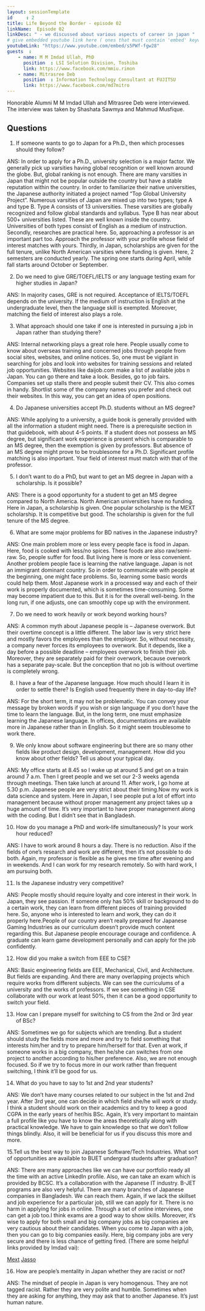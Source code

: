 ```yaml
---
layout: sessionTemplate
id     : 2
title: Life Beyond the Border - episode 02
linkName:  Episode 02
linkDesc: " - we discussed about various aspects of career in japan "
# give embedded youtube link here ( ones that must contain 'embed' keyword )
youtubeLink: "https://www.youtube.com/embed/s5PWf-fgw28"
guests  :
    - name: M M Imdad Ullah, PhD
      position  : LSI Solution Division, Toshiba
      link: https://www.facebook.com/mmiu.rimon
    - name: Mitrasree Deb
      position  : Information Technology Consultant at FUJITSU
      link: https://www.facebook.com/md7mitro
---
```


Honorable Alumni  M M Imdad Ullah and  Mitrasree Deb were interviewed.
The interview was taken by  Shashata  Sawmya and Mahmud Musfique.

## Questions

1. If someone wants to go to Japan for a Ph.D., then which processes should they follow?


ANS: In order to apply for a Ph.D., university selection is a major factor. We generally pick up varsities having global recognition or well known around the globe. 
But, global ranking is not enough. There are many varsities in Japan that might not be popular outside the country but have a stable reputation within the country. In order to 
familiarize their native universities, the Japanese authority initiated a project named “Top Global University Project”. Numerous varsities of Japan are mixed up into two types; 
type A and type B. Type A consists of 13 universities. These varsities are globally recognized and follow global standards and syllabus. Type B has near about 500+ universities 
listed. These are well known inside the country. Universities of both types consist of English as a medium of instruction. Secondly, researches are practical here. So, approaching
a professor is an important part too. Approach the professor with your profile whose field of interest matches with yours. Thirdly, in Japan, scholarships are given for the full 
tenure, unlike North American varsities where funding is given. Here, 2 semesters are conducted yearly. The spring one starts during April, while fall starts around October or 
September.




2. Do we need to give GRE/TOEFL/IELTS  or any language testing exam for higher studies in Japan?


ANS: In majority cases,  GRE is not required. Acceptance of IELTS/TOEFL depends on the university. If the medium of instruction is English at the undergraduate level, then the 
language skill is exempted. Moreover, matching the field of interest also plays a role.




3. What approach should one take if one is interested in pursuing a job in Japan rather than studying there?


ANS: Internal networking plays a great role here. People usually come to know about overseas training and concerned jobs through people from social sites, websites, and online 
notices. So, one must be vigilant in searching for jobs and look into websites for training sessions and related job opportunities. Websites like daijob.com make a list of 
available jobs n Japan. You can go there and take a look. Besides,  go to job fairs. Companies set up stalls there and people submit their CV. This also comes in handy. 
Shortlist some of the company names you prefer and check out their websites. In this way, you can get an idea of open positions.




4. Do Japanese universities accept Ph.D. students without an MS degree?


ANS: While applying to a university, a guide book is generally provided with all the information a student might need. There is a prerequisite section in that guidebook, with 
about 4-5 points. If a student does not possess an MS degree, but significant work experience is present which is comparable to an MS degree, then the exemption is given by 
professors. But absence of an MS degree might prove to be troublesome for a Ph.D. Significant profile matching is also important. Your field of interest must match with that of 
the professor.  




5. I don’t want to do a PhD, but want to get an MS degree in Japan with a scholarship. Is it possible?


ANS: There is a good opportunity for a student to get an MS degree compared to North America. North American universities have no funding. Here in Japan, a scholarship is given.
One popular scholarship is the MEXT scholarship. It is competitive but good. The scholarship is given for the full tenure of the MS degree.




6. What are some major problems for BD natives in the Japanese industry?


ANS: One main problem more or less every people face is food in Japan. Here, food is cooked with less/no spices. These foods are also raw/semi-raw. So, people suffer for food. 
But living here is more or less convenient. Another problem people face is learning the native language. Japan is not an immigrant dominant country. So in order to communicate 
with people at the beginning, one might face problems. So, learning some basic words could help them. Most Japanese work in a processed way and each of their work is properly 
documented, which is sometimes time-consuming. Some may become impatient due to this. But it is for the overall well-being. In the long run, if one adjusts, one can smoothly 
cope up with the environment.




7. Do we need to work heavily or work beyond working hours?


ANS: A common myth about Japanese people is – Japanese overwork. But their overtime concept is a little different. The labor law is very strict here and mostly favors the 
employees than the employer. So, without necessity, a company never forces its employees to overwork. But it depends, like a day before a possible deadline – employees overwork
to finish their job. Moreover, they are separately paid for their overwork, because overwork has a separate pay-scale.  But the conception that no job is without overtime is
completely wrong. 




8. I have a fear of the Japanese language. How much should I learn it in order to settle there? Is English used frequently there in day-to-day life?


ANS: For the short term, it may not be problematic. You can convey your message by broken words if you wish or sign language if you don’t have the time to learn the language. 
But, in the long term, one must emphasize learning the Japanese language. In offices, documentations are available more in Japanese rather than in English. So it might seem 
troublesome to work there.




9. We only know about software engineering but there are so many other fields like product design, development, management. How did you know about other fields? Tell us about
your typical day.


ANS: My office starts at 8.45 so I wake up at around 5 and get on a train around 7 a.m. Then I greet people and we set our 2-3 weeks agenda through meetings. Then take lunch at 
around 11. After work, I go home at 5.30 p.m. Japanese people are very strict about their timing.Now my work is data science and system. Here in Japan, I see people put a lot of
effort into management because without proper management any project takes up a huge amount of time. It’s very important to have proper management along with the coding. But I 
didn’t see that in Bangladesh.




10. How do you manage a PhD and work-life simultaneously? Is your work hour reduced? 


ANS: I have to work around 8 hours a day. There is no reduction. Also if the fields of one’s research and work are different, then it’s not possible to do both. Again, my 
professor is flexible as he gives me time after evening and in weekends. And I can work for my research remotely. So with hard work, I am pursuing both.




11. Is the Japanese industry very competitive?


ANS: People mostly should require loyalty and core interest in their work. In Japan, they see passion. If someone only has 50% skill or background to do a certain work, they can
learn from different pieces of training provided here. So, anyone who is interested to learn and work, they can do it properly here.People of our country aren’t really prepared 
for Japanese Gaming Industries as our curriculum doesn’t provide much content regarding this. But Japanese people encourage courage and confidence. A graduate can learn game 
development personally and can apply for the job confidently. 




12. How did you make a switch from EEE to CSE?


ANS: Basic engineering fields are EEE, Mechanical, Civil, and Architecture. But fields are expanding. And there are many overlapping projects which require works from different 
subjects. We can see the curriculums of a university and the works of professors. If we see something in CSE collaborate with our work at least 50%, then it can be a good 
opportunity to switch your field. 




13. How can I prepare myself for switching to CS from the 2nd or 3rd year of BSc?


ANS: Sometimes we go for subjects which are trending. But a student should study the fields more and more and try to field something that interests him/her and try to prepare 
him/herself for that. Even at work, if someone works in a big company, then he/she can switches from one project to another according to his/her preference.  Also, we are not 
enough focused. So if we try to focus more in our work rather than frequent switching, I think it’ll be good for us.




14. What do you have to say to 1st and  2nd year students?


ANS: We don’t have many courses related to our subject in the 1st and 2nd year. After 3rd year, one can decide in which field she/he will work or study. I think a student should
work on their academics and try to keep a good CGPA in the early years of her/his BSc. Again, It’s very important to maintain a full profile like you have to know the areas 
theoretically along with practical knowledge. We have to gain knowledge so that we don’t follow things blindly. Also, it will be beneficial for us if you discuss this more and 
more.




15.Tell us the best way to join Japanese Software/Tech Industries. What sort of opportunities are available to BUET undergrad students after graduation?


ANS: There are many approaches like we can have our portfolio ready all the time with an active LinkedIn profile. Also, we can take an exam which is provided by BCSC. It’s a 
collaboration with the Japanese IT industry. B-JET programs are also very helpful. There are many branches of Japanese companies in Bangladesh. We can reach them. Again, if we 
lack the skillset and job experience for a particular job, still we can apply for it. There is no harm in applying for jobs in online. Through a set of online interviews, one 
can get a job too.I think exams are a good way to show skills. Moreover, it’s wise to apply for both small and big company jobs as big companies are very cautious about their 
candidates. When you come to Japan with a job, then you can go to big companies easily. Here, big company jobs are very secure and there is less chance of getting fired. (There 
are some helpful links provided by Imdad vai):

 [Mext](https://tgu.mext.go.jp/en/)
 [Jasso](https://www.jasso.go.jp/en/study_j/scholarships/brochure.html)
 
 


16. How are people’s mentality in Japan whether they are racist or not?


ANS: The mindset of people in Japan is very homogenous. They are not tagged racist. Rather they are very polite and humble. Sometimes when they are asking for anything, they may
ask that to another Japanese. It’s just human nature.




















